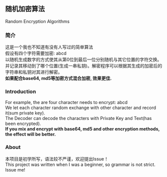 ## 随机加密算法
Random Encryption Algorithms

### 简介
这是一个我也不知道有没有人写过的简单算法  
假设有四个字符需要加密: abcd  
以随机生成数字的方式使其从第0位到最后一位分别随机与其它位置的字符交换。  
并记录其移动到了哪个位置(生成一串私钥)。解密程序可以根据其生成的加密后的字符串和私钥对其进行解密。  
**如果配合base64, md5等加密方式混合加密, 效果更佳.**  
  
### Introduction
For example, the are four character needs to encrypt: abcd  
We let each character random exchange with other character and record it(sum private key).  
The Decoder can decode the characters with Private Key and Text(has been encrypted).  
**If you mix and encrypt with base64, md5 and other encryption methods, the effect will be better.**  
  
### About
本项目是初学所写，语法较不严谨，欢迎提出Issue！  
This project was written when I was a beginner, so grammar is not strict. Issue me!
